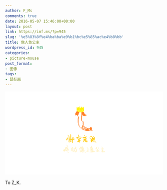 ```yaml
---
author: F_Ms
comments: true
date: 2016-05-07 15:46:00+00:00
layout: post
link: https://imf.ms/?p=945
slug: '%e5%83%8f%e4%ba%ba%e9%b1%bc%e5%85%ac%e4%b8%bb'
title: 像人鱼公主
wordpress_id: 945
categories:
- picture-mouse
post_format:
- 图像
tags:
- 鼠标画
---
```


![脚穿高跟，疼的像人鱼公主_20160507](/img/post/wp/2016/05/脚穿高跟，疼的像人鱼公主_20160507.png)


To Z_K.
